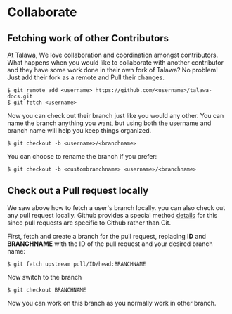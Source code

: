 # Collaborate

## Fetching work of other Contributors

At Talawa, We love collaboration and coordination amongst contributors. What happens when you would like to collaborate with another contributor and they have some work done in their own fork of Talawa? No problem! Just add their fork as a remote and Pull their changes.

```
$ git remote add <username> https://github.com/<username>/talawa-docs.git
$ git fetch <username>
```

Now you can check out their branch just like you would any other. You can name the branch anything you want, but using both the username and branch name will help you keep things organized.

```
$ git checkout -b <username>/<branchname>
```

You can choose to rename the branch if you prefer:

```
$ git checkout -b <custombranchname> <username>/<branchname>
```

## Check out a Pull request locally

We saw above how to fetch a user's branch locally. you can also check out any pull request locally. Github provides a special method [details](https://docs.github.com/en/pull-requests/collaborating-with-pull-requests/reviewing-changes-in-pull-requests/checking-out-pull-requests-locally) for this since pull requests are specific to Github rather than Git.

First, fetch and create a branch for the pull request, replacing **ID** and **BRANCHNAME** with the ID of the pull request and your desired branch name:

```
$ git fetch upstream pull/ID/head:BRANCHNAME
```

Now switch to the branch

```
$ git checkout BRANCHNAME
```

Now you can work on this branch as you normally work in other branch.